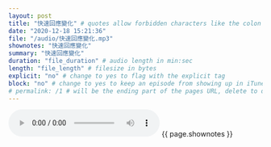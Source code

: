 ```yaml
---
layout: post
title: "快速回應變化" # quotes allow forbidden characters like the colon
date: "2020-12-18 15:21:36"
file: "/audio/快速回應變化.mp3"
shownotes: "快速回應變化"
summary: "快速回應變化"
duration: "file_duration" # audio length in min:sec
length: "file_length" # filesize in bytes
explicit: "no" # change to yes to flag with the explicit tag
block: "no" # change to yes to keep an episode from showing up in iTunes
# permalink: /1 # will be the ending part of the pages URL, delete to default to the title
---
```


<audio controls>
<source src="{{site.url}}{{site.baseurl}}{{ page.file }}" type="audio/x-mp3">
Your browser does not support the audio element.
</audio>
{{ page.shownotes }}
